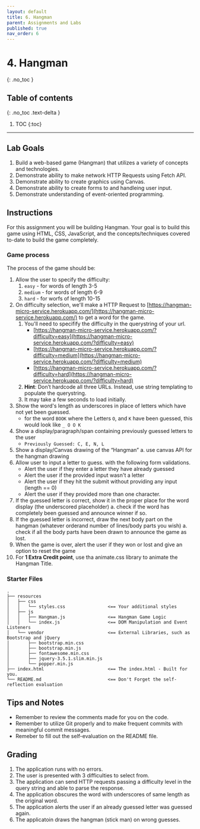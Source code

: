 ```yaml
---
layout: default
title: 6. Hangman
parent: Assignments and Labs
published: true
nav_order: 6
---
```

# 4. Hangman
{: .no_toc }

## Table of contents
{: .no_toc .text-delta }

1. TOC
{:toc}

---

## Lab Goals
1. Build a web-based game (Hangman) that utilizes a variety of concepts and technologies.
2. Demonstrate ability to make network HTTP Requests using Fetch API.
3. Demonstrate ability to create graphics using Canvas.
4. Demonstrate ability to create forms to and handleing user input.
5. Demonstrate understanding of event-oriented programming.


## Instructions
For this assignment you will be building Hangman. Your goal is to build this game using HTML, CSS, JavaScript, and the concepts/techniques covered to-date to build the game completely. 

### Game process
The process of the game should be:
1. Allow the user to specify the difficulty:
    1. `easy` - for words of length 3-5
    2. `medium` - for words of length 6-9
    3. `hard` - for worfs of length 10-15
2. On difficulty selection, we'll make a HTTP Request to [https://hangman-micro-service.herokuapp.com/](https://hangman-micro-service.herokuapp.com/) to get a word for the game.
    1. You'll need to specifify the difficulty in the querystring of your url.
        * [https://hangman-micro-service.herokuapp.com/?difficulty=easy](https://hangman-micro-service.herokuapp.com/?difficulty=easy)
        * [https://hangman-micro-service.herokuapp.com/?difficulty=medium](https://hangman-micro-service.herokuapp.com/?difficulty=medium)
        * [https://hangman-micro-service.herokuapp.com/?difficulty=hard](https://hangman-micro-service.herokuapp.com/?difficulty=hard)
    2. **Hint**: Don’t hardcode all three URLs. Instead, use string templating to populate the querystring.
    3. It may take a few seconds to load initially.
3. Show the word's length as underscores in place of letters which have not yet been guessed.
    * for the word `BOOK` where the Letters `O`, and `K` have been guessed, this would look like `_ O O K `
4. Show a display/paragraph/span containing previously guessed letters to the user
    * `Previously Guessed: C, E, N, L`
5. Show a display/Canvas drawing of the “Hangman”
    a. use canvas API for the hangman drawing
6. Allow user to input a letter to guess. with the following form validations.
    * Alert the user if they enter a letter they have already guessed
    * Alert the user if the provided input wasn't a letter
    * Alert the user if they hit the submit without providing any input (length == 0)
    * Alert the user if they provided more than one character.
5. If the guessed letter is correct, show it in the proper place for the word display (the underscored placeholder)
    a. check if the word has completely been guessed and announce winner if so.
6. If the guessed letter is incorrect, draw the next body part on the hangman (whatever orderand number of lines/body parts you wish)
    a. check if all the body parts have been drawn to announce the game as lost.
7. When the game is over, alert the user if they won or lost and give an option to reset the game
8. For **1 Extra Credit point**, use tha animate.css library to animate the Hangman Title.

### Starter Files
```
.
├── resources
│   ├── css
│   │   └── styles.css                <== Your additional styles
│   ├── js
│   │   ├── Hangman.js                <== Hangman Game Logic
│   │   └── index.js                  <== DOM Manipulation and Event Listeners
│   └── vendor                        <== External Libraries, such as Bootstrap and jQuery
│       ├── bootstrap.min.css
│       ├── bootstrap.min.js
│       ├── fontawesome.min.css
│       ├── jquery-3.5.1.slim.min.js
│       └── popper.min.js
├── index.html                        <== The index.html - Built for you.
└── README.md                         <== Don't Forget the self-reflection evaluation
```

## Tips and Notes
* Remember to review the comments made for you on the code.
* Remember to utilize Git properly and to make frequent commits with meaningful commit messages.
* Remeber to fill out the self-evaluation on the README file.

## Grading
1. The application runs with no errors.
2. The user is presented with 3 difficulties to select from.
3. The application can send HTTP requests passing a difficulty level in the query string and able to parse the response.
4. The application obscures the word with underscores of same length as the original word.
5. The application alerts the user if an already guessed letter was guessed again.
6. The applicatoin draws the hangman (stick man) on wrong guesses.
